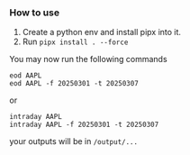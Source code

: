 ### How to use

1. Create a python env and install pipx into it.
2. Run `pipx install . --force`

You may now run the following commands

```
eod AAPL
eod AAPL -f 20250301 -t 20250307
```

or

```
intraday AAPL
intraday AAPL -f 20250301 -t 20250307
```

your outputs will be in `/output/...`

